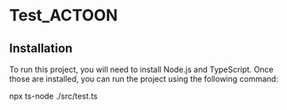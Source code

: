 # Test_ACTOON
## Installation
To run this project, you will need to install Node.js and TypeScript. Once those are installed, you can run the project using the following command:

npx ts-node ./src/test.ts
